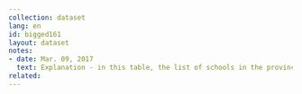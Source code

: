 ```yaml
---
collection: dataset
lang: en
id: bigged161
layout: dataset
notes: 
- date: Mar. 09, 2017
  text: Explanation - in this table, the list of schools in the provinces of Tehran, Khorasan North, Semnan and Hamadan are not mentioned.
related:
---
```

